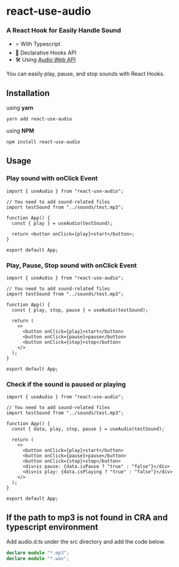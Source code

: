 # react-use-audio

### A React Hook for Easily Handle Sound

- ⭐️ With Typescript
- 🚀 Declarative Hooks API
- 🛠 Using [Audio Web API](https://developer.mozilla.org/en-US/docs/Web/API/Web_Audio_API)

You can easily play, pause, and stop sounds with React Hooks.

## Installation

using **yarn**

```bash
yarn add react-use-audio
```

using **NPM**

```bash
npm install react-use-audio
```

## Usage

### Play sound with onClick Event

```tsx
import { useAudio } from "react-use-audio";

// You need to add sound-related files
import testSound from "../sounds/test.mp3";

function App() {
  const { play } = useAudio(testSound);

  return <button onClick={play}>start</button>;
}

export default App;
```

### Play, Pause, Stop sound with onClick Event

```tsx
import { useAudio } from "react-use-audio";

// You need to add sound-related files
import testSound from "../sounds/test.mp3";

function App() {
  const { play, stop, pause } = useAudio(testSound);

  return (
    <>
      <button onClick={play}>start</button>
      <button onClick={pause}>pause</button>
      <button onClick={stop}>stop</button>
    </>
  );
}

export default App;
```

### Check if the sound is paused or playing

```tsx
import { useAudio } from "react-use-audio";

// You need to add sound-related files
import testSound from "../sounds/test.mp3";

function App() {
  const { data, play, stop, pause } = useAudio(testSound);

  return (
    <>
      <button onClick={play}>start</button>
      <button onClick={pause}>pause</button>
      <button onClick={stop}>stop</button>
      <div>is pause: {data.isPause ? "true" : "false"}</div>
      <div>is play: {data.isPlaying ? "true" : "false"}</div>
    </>
  );
}

export default App;
```

## If the path to mp3 is not found in CRA and typescript environment

Add audio.d.ts under the src directory and add the code below.

```ts
declare module "*.mp3";
declare module "*.wav";
```
